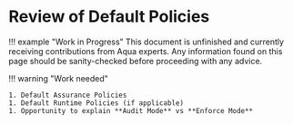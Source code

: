 # Review of Default Policies

!!! example "Work in Progress"
    This document is unfinished and currently receiving contributions from Aqua experts. Any information found on this page should be sanity-checked before proceeding with any advice.

!!! warning "Work needed"

    1. Default Assurance Policies
    1. Default Runtime Policies (if applicable)
    1. Opportunity to explain **Audit Mode** vs **Enforce Mode**
